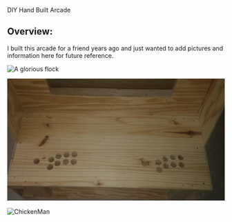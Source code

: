 DIY Hand Built Arcade
## Overview:
I built this arcade for a friend years ago and just wanted to add pictures and information here for future reference. 


![A glorious flock](
https://media.giphy.com/media/XErcue5rxXKBdbw6u6/giphy.gif "PCC Hardware Setup")



![Chicken](https://github.com/ciwen3/Public/blob/master/DIY%20Arcade/photos/1.jpg "Chicken")

![ChickenMan](https://i.imgur.com/qqIpGrU.png "ChickenMan")


